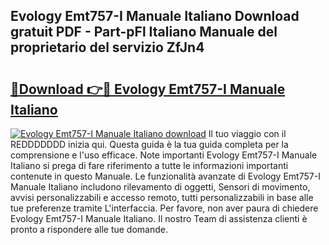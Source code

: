 ## Evology Emt757-I Manuale Italiano Download gratuit PDF - Part-pFl Italiano Manuale del proprietario del servizio ZfJn4

# <h2><a href="http://dfbtnfn.blite.top/?on=Evology+Emt757-I+Manuale+Italiano">🔗Download 👉🔴 Evology Emt757-I Manuale Italiano</a></h2>

[![Evology Emt757-I Manuale Italiano download](https://i.imgur.com/lujVjoI.png)](http://dfbtnfn.blite.top/?on=Evology+Emt757-I+Manuale+Italiano)
Il tuo viaggio con il REDDDDDDD inizia qui. Questa guida è la tua guida completa per la comprensione e l'uso efficace. Note importanti Evology Emt757-I Manuale Italiano si prega di fare riferimento a tutte le informazioni importanti contenute in questo Manuale. Le funzionalità avanzate di Evology Emt757-I Manuale Italiano includono rilevamento di oggetti, Sensori di movimento, avvisi personalizzabili e accesso remoto, tutti personalizzabili in base alle tue preferenze tramite L'interfaccia. Per favore, non aver paura di chiedere Evology Emt757-I Manuale Italiano. Il nostro Team di assistenza clienti è pronto a rispondere alle tue domande.
